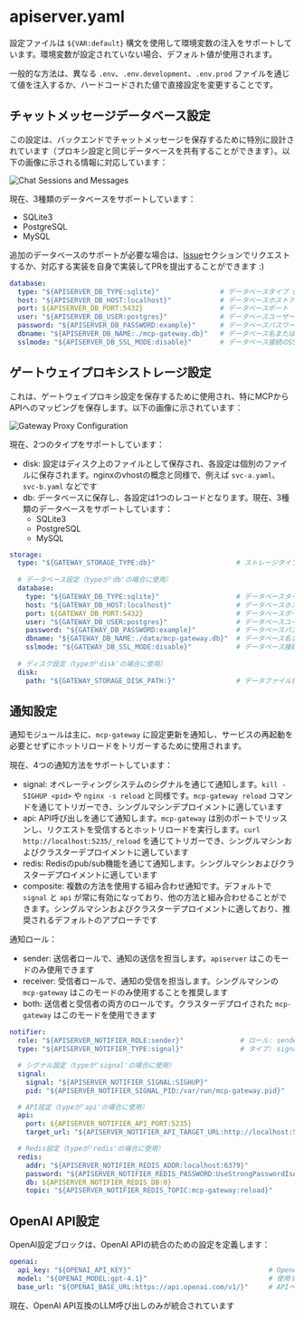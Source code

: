# apiserver.yaml

設定ファイルは `${VAR:default}` 構文を使用して環境変数の注入をサポートしています。環境変数が設定されていない場合、デフォルト値が使用されます。

一般的な方法は、異なる `.env`、`.env.development`、`.env.prod` ファイルを通じて値を注入するか、ハードコードされた値で直接設定を変更することです。

## チャットメッセージデータベース設定

この設定は、バックエンドでチャットメッセージを保存するために特別に設計されています（プロキシ設定と同じデータベースを共有することができます）。以下の画像に示される情報に対応しています：

![Chat Sessions and Messages](/img/chat_histories.png)

現在、3種類のデータベースをサポートしています：
- SQLite3
- PostgreSQL
- MySQL

追加のデータベースのサポートが必要な場合は、[Issue](https://github.com/mcp-ecosystem/mcp-gateway/issues)セクションでリクエストするか、対応する実装を自身で実装してPRを提出することができます :)

```yaml
database:
  type: "${APISERVER_DB_TYPE:sqlite}"               # データベースタイプ（sqlite, postgres, mysql）
  host: "${APISERVER_DB_HOST:localhost}"            # データベースホストアドレス
  port: ${APISERVER_DB_PORT:5432}                   # データベースポート
  user: "${APISERVER_DB_USER:postgres}"             # データベースユーザー名
  password: "${APISERVER_DB_PASSWORD:example}"      # データベースパスワード
  dbname: "${APISERVER_DB_NAME:./mcp-gateway.db}"   # データベース名またはファイルパス
  sslmode: "${APISERVER_DB_SSL_MODE:disable}"       # データベース接続のSSLモード
```

## ゲートウェイプロキシストレージ設定

これは、ゲートウェイプロキシ設定を保存するために使用され、特にMCPからAPIへのマッピングを保存します。以下の画像に示されています：

![Gateway Proxy Configuration](/img/gateway_proxies.png)

現在、2つのタイプをサポートしています：
- disk: 設定はディスク上のファイルとして保存され、各設定は個別のファイルに保存されます。nginxのvhostの概念と同様で、例えば `svc-a.yaml`、`svc-b.yaml` などです
- db: データベースに保存し、各設定は1つのレコードとなります。現在、3種類のデータベースをサポートしています：
    - SQLite3
    - PostgreSQL
    - MySQL

```yaml
storage:
  type: "${GATEWAY_STORAGE_TYPE:db}"                    # ストレージタイプ: db, disk
  
  # データベース設定（typeが'db'の場合に使用）
  database:
    type: "${GATEWAY_DB_TYPE:sqlite}"                   # データベースタイプ（sqlite, postgres, mysql）
    host: "${GATEWAY_DB_HOST:localhost}"                # データベースホストアドレス
    port: ${GATEWAY_DB_PORT:5432}                       # データベースポート
    user: "${GATEWAY_DB_USER:postgres}"                 # データベースユーザー名
    password: "${GATEWAY_DB_PASSWORD:example}"          # データベースパスワード
    dbname: "${GATEWAY_DB_NAME:./data/mcp-gateway.db}"  # データベース名またはファイルパス
    sslmode: "${GATEWAY_DB_SSL_MODE:disable}"           # データベース接続のSSLモード
  
  # ディスク設定（typeが'disk'の場合に使用）
  disk:
    path: "${GATEWAY_STORAGE_DISK_PATH:}"               # データファイル保存パス
```

## 通知設定

通知モジュールは主に、`mcp-gateway` に設定更新を通知し、サービスの再起動を必要とせずにホットリロードをトリガーするために使用されます。

現在、4つの通知方法をサポートしています：
- signal: オペレーティングシステムのシグナルを通じて通知します。`kill -SIGHUP <pid>` や `nginx -s reload` と同様です。`mcp-gateway reload` コマンドを通じてトリガーでき、シングルマシンデプロイメントに適しています
- api: API呼び出しを通じて通知します。`mcp-gateway` は別のポートでリッスンし、リクエストを受信するとホットリロードを実行します。`curl http://localhost:5235/_reload` を通じてトリガーでき、シングルマシンおよびクラスターデプロイメントに適しています
- redis: Redisのpub/sub機能を通じて通知します。シングルマシンおよびクラスターデプロイメントに適しています
- composite: 複数の方法を使用する組み合わせ通知です。デフォルトで `signal` と `api` が常に有効になっており、他の方法と組み合わせることができます。シングルマシンおよびクラスターデプロイメントに適しており、推奨されるデフォルトのアプローチです

通知ロール：
- sender: 送信者ロールで、通知の送信を担当します。`apiserver` はこのモードのみ使用できます
- receiver: 受信者ロールで、通知の受信を担当します。シングルマシンの `mcp-gateway` はこのモードのみ使用することを推奨します
- both: 送信者と受信者の両方のロールです。クラスターデプロイされた `mcp-gateway` はこのモードを使用できます

```yaml
notifier:
  role: "${APISERVER_NOTIFIER_ROLE:sender}"              # ロール: sender, receiver, または both
  type: "${APISERVER_NOTIFIER_TYPE:signal}"              # タイプ: signal, api, redis, または composite

  # シグナル設定（typeが'signal'の場合に使用）
  signal:
    signal: "${APISERVER_NOTIFIER_SIGNAL:SIGHUP}"                       # 送信するシグナル
    pid: "${APISERVER_NOTIFIER_SIGNAL_PID:/var/run/mcp-gateway.pid}"    # PIDファイルパス

  # API設定（typeが'api'の場合に使用）
  api:
    port: ${APISERVER_NOTIFIER_API_PORT:5235}                                           # APIポート
    target_url: "${APISERVER_NOTIFIER_API_TARGET_URL:http://localhost:5235/_reload}"    # リロードエンドポイント

  # Redis設定（typeが'redis'の場合に使用）
  redis:
    addr: "${APISERVER_NOTIFIER_REDIS_ADDR:localhost:6379}"                             # Redisアドレス
    password: "${APISERVER_NOTIFIER_REDIS_PASSWORD:UseStrongPasswordIsAGoodPractice}"   # Redisパスワード
    db: ${APISERVER_NOTIFIER_REDIS_DB:0}                                                # Redisデータベース番号
    topic: "${APISERVER_NOTIFIER_REDIS_TOPIC:mcp-gateway:reload}"                       # Redisパブ/サブトピック
```

## OpenAI API設定

OpenAI設定ブロックは、OpenAI APIの統合のための設定を定義します：

```yaml
openai:
  api_key: "${OPENAI_API_KEY}"                                  # OpenAI APIキー（必須）
  model: "${OPENAI_MODEL:gpt-4.1}"                              # 使用するモデル
  base_url: "${OPENAI_BASE_URL:https://api.openai.com/v1/}"     # APIベースURL
```

現在、OpenAI API互換のLLM呼び出しのみが統合されています 